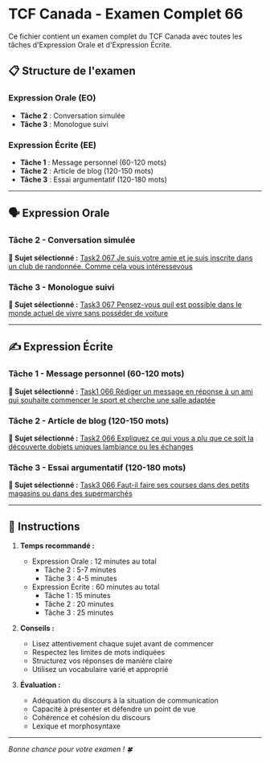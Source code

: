 # TCF Canada - Examen Complet 66

Ce fichier contient un examen complet du TCF Canada avec toutes les tâches d'Expression Orale et d'Expression Écrite.

## 📋 Structure de l'examen

### Expression Orale (EO)
- **Tâche 2** : Conversation simulée
- **Tâche 3** : Monologue suivi

### Expression Écrite (EE)  
- **Tâche 1** : Message personnel (60-120 mots)
- **Tâche 2** : Article de blog (120-150 mots)
- **Tâche 3** : Essai argumentatif (120-180 mots)

---

## 🗣️ Expression Orale

### Tâche 2 - Conversation simulée

**📄 Sujet sélectionné :** [Task2 067 Je suis votre amie et je suis inscrite dans un club de randonnée. Comme cela vous intéressevous](tcf_canada/eo/task2/task2_067_Je_suis_votre_amie_et_je_suis_inscrite_dans_un_club_de_randonnée._Comme_cela_vous_intéressevous.md)

### Tâche 3 - Monologue suivi

**📄 Sujet sélectionné :** [Task3 067 Pensez-vous quil est possible dans le monde actuel de vivre sans posséder de voiture](tcf_canada/eo/task3/task3_067_Pensez-vous_quil_est_possible_dans_le_monde_actuel_de_vivre_sans_posséder_de_voiture.md)

---

## ✍️ Expression Écrite

### Tâche 1 - Message personnel (60-120 mots)

**📄 Sujet sélectionné :** [Task1 066 Rédiger un message en réponse à un ami qui souhaite commencer le sport et cherche une salle adaptée](tcf_canada/ee/task1/task1_066_Rédiger_un_message_en_réponse_à_un_ami_qui_souhaite_commencer_le_sport_et_cherche_une_salle_adaptée.md)

### Tâche 2 - Article de blog (120-150 mots)

**📄 Sujet sélectionné :** [Task2 066 Expliquez ce qui vous a plu que ce soit la découverte dobjets uniques lambiance ou les échanges](tcf_canada/ee/task2/task2_066_Expliquez_ce_qui_vous_a_plu_que_ce_soit_la_découverte_dobjets_uniques_lambiance_ou_les_échanges.md)

### Tâche 3 - Essai argumentatif (120-180 mots)

**📄 Sujet sélectionné :** [Task3 066 Faut-il faire ses courses dans des petits magasins ou dans des supermarchés](tcf_canada/ee/task3/task3_066_Faut-il_faire_ses_courses_dans_des_petits_magasins_ou_dans_des_supermarchés.md)

---

## 📝 Instructions

1. **Temps recommandé :**
   - Expression Orale : 12 minutes au total
     - Tâche 2 : 5-7 minutes
     - Tâche 3 : 4-5 minutes
   - Expression Écrite : 60 minutes au total
     - Tâche 1 : 15 minutes
     - Tâche 2 : 20 minutes  
     - Tâche 3 : 25 minutes

2. **Conseils :**
   - Lisez attentivement chaque sujet avant de commencer
   - Respectez les limites de mots indiquées
   - Structurez vos réponses de manière claire
   - Utilisez un vocabulaire varié et approprié

3. **Évaluation :**
   - Adéquation du discours à la situation de communication
   - Capacité à présenter et défendre un point de vue
   - Cohérence et cohésion du discours
   - Lexique et morphosyntaxe

---

*Bonne chance pour votre examen ! 🍀*
